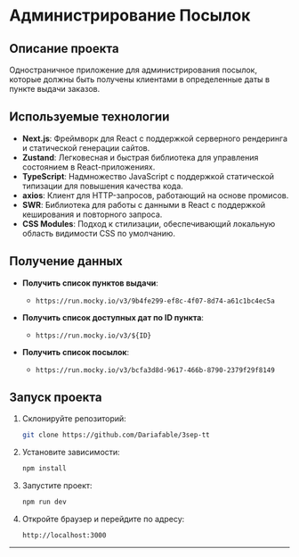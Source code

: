 # Администрирование Посылок

## Описание проекта

Одностраничное приложение для администрирования посылок, которые должны быть получены клиентами в определенные даты в пункте выдачи заказов.

## Используемые технологии

- **Next.js**: Фреймворк для React с поддержкой серверного рендеринга и статической генерации сайтов.
- **Zustand**: Легковесная и быстрая библиотека для управления состоянием в React-приложениях.
- **TypeScript**: Надмножество JavaScript с поддержкой статической типизации для повышения качества кода.
- **axios**: Клиент для HTTP-запросов, работающий на основе промисов.
- **SWR**: Библиотека для работы с данными в React с поддержкой кеширования и повторного запроса.
- **CSS Modules**: Подход к стилизации, обеспечивающий локальную область видимости CSS по умолчанию.

## Получение данных

- **Получить список пунктов выдачи**:

  - `https://run.mocky.io/v3/9b4fe299-ef8c-4f07-8d74-a61c1bc4ec5a`

- **Получить список доступных дат по ID пункта**:

  - `https://run.mocky.io/v3/${ID}`

- **Получить список посылок**:
  - `https://run.mocky.io/v3/bcfa3d8d-9617-466b-8790-2379f29f8149`

## Запуск проекта

1. Склонируйте репозиторий:

   ```bash
   git clone https://github.com/Dariafable/3sep-tt
   ```

2. Установите зависимости:

   ```bash
   npm install

   ```

3. Запустите проект:

   ```bash
   npm run dev

   ```

4. Откройте браузер и перейдите по адресу:
   ```
   http://localhost:3000
   ```

---

```

```

